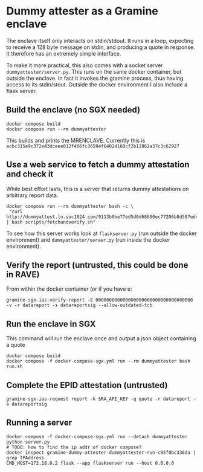 # Dummy attester as a Gramine enclave

The enclave itself only interacts on stdin/stdout.
It runs in a loop, expecting to receive a 128 byte message on stdin, and producing a quote in response.
It therefore has an extremely simple interface.

To make it more practical, this also comes with a socket server `dummyattester/server.py`. This runs on the same docker container, but outside the enclave. In fact it invokes the gramine process, thus having access to its stdin/stout. Outside the docker environment I also include a flask server.

## Build the enclave (no SGX needed)

```
docker compose build
docker compose run --rm dummyattester
```

This builds and prints the MRENCLAVE.
Currently this is `acbc315e9c372e43dceee812f466fc36594f6402d168cf2b12862a37c3c62927`


## Use a web service to fetch a dummy attestation and check it

While best effort lasts, this is a server that returns dummy attestations on arbitrary report data.
```
docker compose run --rm dummyattester bash -c \
 "curl http://dummyattest.ln.soc1024.com/9113b0be77ed5d0d68680ec77206b8d587ed40679b71321ccdd5405e4d54a6820000000000000000000000000000000000000000000000000000000000000000 | bash scripts/fetchandverify.sh"
```

To see how this server works look at `flaskserver.py` (run outside the docker environment) and `dummyattester/server.py` (run inside the docker environment).

## Verify the report (untrusted, this could be done in RAVE)
From within the docker container (or if you have e:
```
gramine-sgx-ias-verify-report -E 000000000000000000000000000000000000 -v -r datareport -s datareportsig --allow-outdated-tcb
```

## Run the enclave in SGX

This command will run the enclave once and output a json object containing a quote
```
docker compose build
docker compose -f docker-compose-sgx.yml run --rm dummyattester bash run.sh
```

## Complete the EPID attestation (untrusted)
```
gramine-sgx-ias-request report -k $RA_API_KEY -q quote -r datareport -s datareportsig
```


## Running a server
```
docker compose -f docker-compose-sgx.yml run --detach dummyattester python server.py
# TODO: how to find the ip addr of docker compose?
docker inspect gramine-dummy-attester-dummyattester-run-c95f0bc336da | grep IPAddress
CMD_HOST=172.18.0.2 flask --app flaskserver run --host 0.0.0.0
```